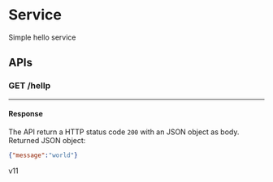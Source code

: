 # Service

Simple hello service

## APIs

### GET /hellp
---

#### Response

The API return a HTTP status code `200` with an JSON object as body.
Returned JSON object:
```json
{"message":"world"}
```

v11
